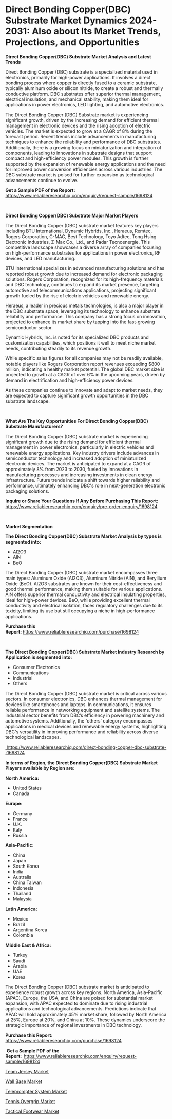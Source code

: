 <p><h1>Direct Bonding Copper(DBC) Substrate Market Dynamics 2024-2031: Also about Its Market Trends, Projections, and Opportunities</h1></p><p><strong>Direct Bonding Copper(DBC) Substrate Market Analysis and Latest Trends</strong></p>
<p><p>Direct Bonding Copper (DBC) substrate is a specialized material used in electronics, primarily for high-power applications. It involves a direct bonding process where copper is directly fused to a ceramic substrate, typically aluminum oxide or silicon nitride, to create a robust and thermally conductive platform. DBC substrates offer superior thermal management, electrical insulation, and mechanical stability, making them ideal for applications in power electronics, LED lighting, and automotive electronics.</p><p>The Direct Bonding Copper (DBC) Substrate market is experiencing significant growth, driven by the increasing demand for efficient thermal management in electronic devices and the rising adoption of electric vehicles. The market is expected to grow at a CAGR of 8% during the forecast period. Recent trends include advancements in manufacturing techniques to enhance the reliability and performance of DBC substrates. Additionally, there is a growing focus on miniaturization and integration of components, leading to innovations in substrate designs that support compact and high-efficiency power modules. This growth is further supported by the expansion of renewable energy applications and the need for improved power conversion efficiencies across various industries. The DBC substrate market is poised for further expansion as technological advancements continue to evolve.</p></p>
<p><strong>Get a Sample PDF of the Report:&nbsp;</strong> <a href="https://www.reliableresearchiq.com/enquiry/request-sample/1698124?utm_campaign=1137&utm_medium=2&utm_source=Github&utm_content=ia&utm_term=12122024&utm_id=direct-bonding-copperdbc-substrate">https://www.reliableresearchiq.com/enquiry/request-sample/1698124</a></p>
<p>&nbsp;</p>
<p><strong>Direct Bonding Copper(DBC) Substrate Major Market Players</strong></p>
<p><p>The Direct Bonding Copper (DBC) substrate market features key players including BTU International, Dynamic Hybrids, Inc., Heraeus, Remtec, Rogers Corporation, C-MAC, Best Technology, Toyo Adtec, Tong Hsing Electronic Industries, Z-Max Co., Ltd., and Padar Tecnoenergie. This competitive landscape showcases a diverse array of companies focusing on high-performance substrates for applications in power electronics, RF devices, and LED manufacturing.</p><p>BTU International specializes in advanced manufacturing solutions and has reported robust growth due to increased demand for electronic packaging solutions. Rogers Corporation, recognized for its high-frequency materials and DBC technology, continues to expand its market presence, targeting automotive and telecommunications applications, projecting significant growth fueled by the rise of electric vehicles and renewable energy.</p><p>Heraeus, a leader in precious metals technologies, is also a major player in the DBC substrate space, leveraging its technology to enhance substrate reliability and performance. This company has a strong focus on innovation, projected to enhance its market share by tapping into the fast-growing semiconductor sector.</p><p>Dynamic Hybrids, Inc. is noted for its specialized DBC products and customization capabilities, which positions it well to meet niche market needs, contributing steadily to its revenue growth.</p><p>While specific sales figures for all companies may not be readily available, notable players like Rogers Corporation report revenues exceeding $800 million, indicating a healthy market potential. The global DBC market size is projected to growth at a CAGR of over 6% in the upcoming years, driven by demand in electrification and high-efficiency power devices.</p><p>As these companies continue to innovate and adapt to market needs, they are expected to capture significant growth opportunities in the DBC substrate landscape.</p></p>
<p>&nbsp;</p>
<p><strong>What Are The Key Opportunities For Direct Bonding Copper(DBC) Substrate Manufacturers?</strong></p>
<p><p>The Direct Bonding Copper (DBC) substrate market is experiencing significant growth due to the rising demand for efficient thermal management in power electronics, particularly in electric vehicles and renewable energy applications. Key industry drivers include advances in semiconductor technology and increased adoption of miniaturized electronic devices. The market is anticipated to expand at a CAGR of approximately 8% from 2023 to 2030, fueled by innovations in manufacturing processes and increasing investments in clean energy infrastructure. Future trends indicate a shift towards higher reliability and performance, ultimately enhancing DBC's role in next-generation electronic packaging solutions.</p></p>
<p><strong>Inquire or Share Your Questions If Any Before Purchasing This Report:</strong> <a href="https://www.reliableresearchiq.com/enquiry/pre-order-enquiry/1698124?utm_campaign=1137&utm_medium=2&utm_source=Github&utm_content=ia&utm_term=12122024&utm_id=direct-bonding-copperdbc-substrate">https://www.reliableresearchiq.com/enquiry/pre-order-enquiry/1698124</a></p>
<p>&nbsp;</p>
<p><strong>Market Segmentation</strong></p>
<p><strong>The Direct Bonding Copper(DBC) Substrate Market Analysis by types is segmented into:</strong></p>
<p><ul><li>Al2O3</li><li>AlN</li><li>BeO</li></ul></p>
<p><p>The Direct Bonding Copper (DBC) substrate market encompasses three main types: Aluminum Oxide (Al2O3), Aluminum Nitride (AlN), and Beryllium Oxide (BeO). Al2O3 substrates are known for their cost-effectiveness and good thermal performance, making them suitable for various applications. AlN offers superior thermal conductivity and electrical insulating properties, ideal for high-power devices. BeO, while providing excellent thermal conductivity and electrical isolation, faces regulatory challenges due to its toxicity, limiting its use but still occupying a niche in high-performance applications.</p></p>
<p><strong>Purchase this Report:&nbsp;</strong><a href="https://www.reliableresearchiq.com/purchase/1698124?utm_campaign=1137&utm_medium=2&utm_source=Github&utm_content=ia&utm_term=12122024&utm_id=direct-bonding-copperdbc-substrate">https://www.reliableresearchiq.com/purchase/1698124</a></p>
<p>&nbsp;</p>
<p><strong>The Direct Bonding Copper(DBC) Substrate Market Industry Research by Application is segmented into:</strong></p>
<p><ul><li>Consumer Electronics</li><li>Communications</li><li>Industrial</li><li>Others</li></ul></p>
<p><p>The Direct Bonding Copper (DBC) substrate market is critical across various sectors. In consumer electronics, DBC enhances thermal management for devices like smartphones and laptops. In communications, it ensures reliable performance in networking equipment and satellite systems. The industrial sector benefits from DBC’s efficiency in powering machinery and automotive systems. Additionally, the 'others' category encompasses applications in medical devices and renewable energy systems, highlighting DBC's versatility in improving performance and reliability across diverse technological landscapes.</p></p>
<p><a href="https://www.reliableresearchiq.com/direct-bonding-copper-dbc-substrate-r1698124?utm_campaign=1137&utm_medium=2&utm_source=Github&utm_content=ia&utm_term=12122024&utm_id=direct-bonding-copperdbc-substrate">&nbsp;https://www.reliableresearchiq.com/direct-bonding-copper-dbc-substrate-r1698124</a></p>
<p><strong>In terms of Region, the Direct Bonding Copper(DBC) Substrate Market Players available by Region are:</strong></p>
<p>
    <p> <strong> North America: </strong>
        <ul>
            <li>United States</li>
            <li>Canada</li>
        </ul>
        </p> 
    <p> <strong> Europe: </strong>
        <ul>
            <li>Germany</li>
            <li>France</li>
            <li>U.K.</li>
            <li>Italy</li>
            <li>Russia</li>
        </ul>
        </p> 
    <p> <strong> Asia-Pacific: </strong>
        <ul>
            <li>China</li>
            <li>Japan</li>
            <li>South Korea</li>
            <li>India</li>
            <li>Australia</li>
            <li>China Taiwan</li>
            <li>Indonesia</li>
            <li>Thailand</li>
            <li>Malaysia</li>
        </ul>
        </p> 
    <p> <strong> Latin America: </strong>
        <ul>
            <li>Mexico</li>
            <li>Brazil</li>
            <li>Argentina Korea</li>
            <li>Colombia</li>
        </ul>
        </p> 
    <p> <strong> Middle East & Africa: </strong>
        <ul>
            <li>Turkey</li>
            <li>Saudi</li>
            <li>Arabia</li>
            <li>UAE</li>
            <li>Korea</li>
        </ul>
    </p>
    </p>
<p><p>The Direct Bonding Copper (DBC) substrate market is anticipated to experience robust growth across key regions. North America, Asia-Pacific (APAC), Europe, the USA, and China are poised for substantial market expansion, with APAC expected to dominate due to rising industrial applications and technological advancements. Predictions indicate that APAC will hold approximately 45% market share, followed by North America at 25%, Europe at 20%, and China at 10%. These dynamics underscore the strategic importance of regional investments in DBC technology.</p></p>
<p><strong>Purchase this Report: </strong><a href="https://www.reliableresearchiq.com/purchase/1698124?utm_campaign=1137&utm_medium=2&utm_source=Github&utm_content=ia&utm_term=12122024&utm_id=direct-bonding-copperdbc-substrate">https://www.reliableresearchiq.com/purchase/1698124</a></p>
<p>&nbsp;<strong>Get a Sample PDF of the Report:&nbsp;&nbsp;</strong><a href="https://www.reliableresearchiq.com/enquiry/request-sample/1698124?utm_campaign=1137&utm_medium=2&utm_source=Github&utm_content=ia&utm_term=12122024&utm_id=direct-bonding-copperdbc-substrate">https://www.reliableresearchiq.com/enquiry/request-sample/1698124</a></p>
<p><strong></strong></p>
<p><p><a href="https://www.linkedin.com/pulse/team-jersey-market-analysis-report-competitive-strategies-nv4pf?utm_campaign=1137&utm_medium=2&utm_source=Github&utm_content=ia&utm_term=12122024&utm_id=direct-bonding-copperdbc-substrate">Team Jersey Market</a></p><p><a href="https://www.linkedin.com/pulse/late-mark-research-ceirf?utm_campaign=1137&utm_medium=2&utm_source=Github&utm_content=ia&utm_term=12122024&utm_id=direct-bonding-copperdbc-substrate">Wall Base Market</a></p><p><a href="https://www.linkedin.com/pulse/market-size-growth-projections-teleprompter-system-industry-mhhof?utm_campaign=1137&utm_medium=2&utm_source=Github&utm_content=ia&utm_term=12122024&utm_id=direct-bonding-copperdbc-substrate">Teleprompter System Market</a></p><p><a href="https://www.linkedin.com/pulse/insights-tennis-overgrip-market-analysis-growth-factors-projected-l2oyf?utm_campaign=1137&utm_medium=2&utm_source=Github&utm_content=ia&utm_term=12122024&utm_id=direct-bonding-copperdbc-substrate">Tennis Overgrip Market</a></p><p><a href="https://www.linkedin.com/pulse/tactical-footwear-market-research-report-industry-analysis-qollf?utm_campaign=1137&utm_medium=2&utm_source=Github&utm_content=ia&utm_term=12122024&utm_id=direct-bonding-copperdbc-substrate">Tactical Footwear Market</a></p></p>